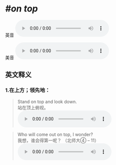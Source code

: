 # ***\#on top*** 
英音
<audio src="./media/on top1_AAC.aac" controls="controls"></audio>

美音
<audio src="./media/on top2_AAC.aac" controls="controls"></audio>



  

英文释义
---
### 1.**在上方；领先地：**  

 > Stand on top and look down.   
 > 站在顶上俯视。    
<audio src="./media/top-2.aac" controls="controls"></audio>

 > Who will come out on top, I wonder?   
 > 我想，谁会得第一呢？  （北师大④ – 11）  
<audio src="./media/top-3.aac" controls="controls"></audio>


